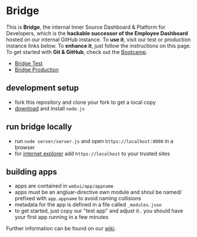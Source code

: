 # Bridge

This is **Bridge**, the internal Inner Source Dashboard & Platform for Developers, 
which is the **hackable successor of the Employee Dashboard** hosted on our internal GitHub instance. 
To **use it**, visit our test or production instance links below. 
To **enhance it**, just follow the instructions on this page.
To get started with **Git & GitHub**, check out the [Bootcamp](https://github-bootcamp.mo.sap.corp). 

* [Bridge Test](http://bridge-master.mo.sap.corp)
* [Bridge Production](http://bridge.mo.sap.corp)

## development setup
* fork this repository and clone your fork to get a local copy
* [download](http://nodejs.org/) and install `node.js`

## run bridge locally
* run `node server/server.js` and open `https://localhost:8000` in a browser
* for [internet explorer](http://thefunniestpictures.com/wp-content/uploads/2013/09/funny-browsers-Internet-Explorer-slow.jpg) add `https://localhost` to your trusted sites

## building apps
* apps are contained in `webui/app/appname`
* apps must be an angluar-directive own module and shoul be named/ prefixed with `app.appname` to avoid naming collisions
* metadata for the app is defined in a file called `_modules.json`
* to get started, just copy our "test app" and adjust it.. you should have your first app running in a few minutes

Further information can be found on our [wiki](https://github.wdf.sap.corp/bridge/bridge/wiki).
